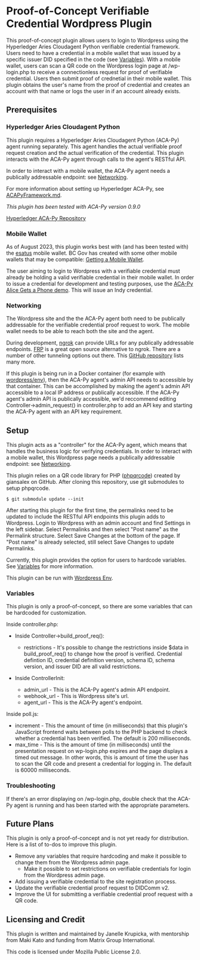 # Proof-of-Concept Verifiable Credential Wordpress Plugin
This proof-of-concept plugin allows users to login to Wordpress using the Hyperledger Aries Cloudagent Python verifiable credential framework. Users need to have a credential in a mobile wallet that was issued by a specific issuer DID specified in the code (see [Variables](#variables)). With a mobile wallet, users can scan a QR code on the Wordpress login page at /wp-login.php to receive a connectionless request for proof of verifiable credential. Users then submit proof of crednetial in their mobile wallet. This plugin obtains the user's name from the proof of credential and creates an account with that name or logs the user in if an account already exists.

## Prerequisites

### Hyperledger Aries Cloudagent Python
This plugin requires a Hyperledger Aries Cloudagent Python (ACA-Py) agent running separately. This agent handles the actual verifiable proof request creation and the actual verification of the credential. This plugin interacts with the ACA-Py agent through calls to the agent's RESTful API.

In order to interact with a mobile wallet, the ACA-Py agent needs a publically addressable endpoint: see [Networking](#neworking).

For more information about setting up Hyperledger ACA-Py, see [ACAPyFramework.md](ACAPyFramework.md).

*This plugin has been tested with ACA-Py version 0.9.0*

[Hyperledger ACA-Py Repository](https://github.com/hyperledger/aries-cloudagent-python)

### Mobile Wallet
As of August 2023, this plugin works best with (and has been tested with) the [esatus](https://esatus.com/index.html%3Fp=7663&lang=en.html) mobile wallet. BC Gov has created with some other mobile wallets that may be compatible: [Getting a Mobile Wallet](https://github.com/bcgov/issuer-kit/blob/main/docs/GettingApp.md).

The user aiming to login to Wordpress with a verifiable credential must already be holding a valid verifiable credential in their mobile wallet. In order to issue a credential for development and testing purposes, use the [ACA-Py Alice Gets a Phone demo](https://github.com/hyperledger/aries-cloudagent-python/blob/main/demo/AliceGetsAPhone.md). This will issue an Indy credential.

### Networking
The Wordpress site and the the ACA-Py agent both need to be publically addressable for the verifiable credential proof request to work. The mobile wallet needs to be able to reach both the site and the agent.

During development, [ngrok](https://ngrok.com/) can provide URLs for any publically addressable endpoints. [FRP](https://github.com/fatedier/frp) is a great open source alternative to ngrok. There are a number of other tunneling options out there. This [GitHub repository](https://github.com/anderspitman/awesome-tunneling) lists many more.

If this plugin is being run in a Docker container (for example with [wordpress/env](https://developer.wordpress.org/block-editor/reference-guides/packages/packages-env/)), then the ACA-Py agent's admin API needs to accessible by that container. This can be accomplished by making the agent's admin API accessible to a local IP address or publically accessible. If the ACA-Py agent's admin API is publically accessible, we'd reccommend editing Controller->admin_request() in controller.php to add an API key and starting the ACA-Py agent with an API key requirement.

## Setup
This plugin acts as a "controller" for the ACA-Py agent, which means that handles the business logic for verifying credentials. In order to interact with a mobile wallet, this Wordpress page needs a publically addressable endpoint: see [Networking](#networking).

This plugin relies on a QR code library for PHP ([phpqrcode](https://github.com/giansalex/phpqrcode/tree/master)) created by giansalex on GitHub. After cloning this repository, use git submodules to setup phpqrcode.
```
$ git submodule update --init
```

After starting this plugin for the first time, the permalinks need to be updated to include the RESTful API endpoints this plugin adds to Wordpress. Login to Wordpress with an admin account and find Settings in the left sidebar. Select Permalinks and then select "Post name" as the Permalink structure. Select Save Changes at the bottom of the page. If "Post name" is already selected, still select Save Changes to update Permalinks.

Currently, this plugin provides the option for users to hardcode variables. See [Variables](#variables) for more information.

This plugin can be run with [Wordpress Env](https://developer.wordpress.org/block-editor/reference-guides/packages/packages-env/).

### Variables
This plugin is only a proof-of-concept, so there are some variables that can be hardcoded for customization.

Inside controller.php:
- Inside Controller->build_proof_req():
    - restrictions - It's possible to change the restrictions inside $data in build_proof_req() to change how the proof is verified. Credential defintion ID, credential definition version, schema ID, schema version, and issuer DID are all valid restrictions.

- Inside ControllerInit:
    - admin_url - This is the ACA-Py agent's admin API endpoint.
    - webhook_url - This is Wordpress site's url.
    - agent_url - This is the ACA-Py agent's endpoint.

Inside poll.js:
- increment - This the amount of time (in milliseconds) that this plugin's JavaScript frontend waits between polls to the PHP backend to check whether a credential has been verified. The default is 200 milliseconds.
- max_time - This is the amount of time (in milliseconds) until the presentation request on wp-login.php expires and the page displays a timed out message. In other words, this is amount of time the user has to scan the QR code and present a credential for logging in. The default is 60000 milliseconds.

### Troubleshooting
If there's an error displaying on /wp-login.php, double check that the ACA-Py agent is running and has been started with the appropriate parameters.

## Future Plans
This plugin is only a proof-of-concept and is not yet ready for distribution. Here is a list of to-dos to improve this plugin.
- Remove any variables that require hardcoding and make it possible to change them from the Wordpress admin page.
    - Make it possible to set restrictions on verifiable credentials for login from the Wordpress admin page.
- Add issuing a verifiable credential to the site registration process.
- Update the verifiable credential proof request to DIDComm v2.
- Improve the UI for submitting a verifiable credential proof request with a QR code.

## Licensing and Credit
This plugin is written and maintained by Janelle Krupicka, with mentorship from Maki Kato and funding from Matrix Group International. 

This code is licensed under Mozilla Public License 2.0.